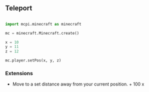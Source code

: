 ## Teleport

```python

import mcpi.minecraft as minecraft

mc = minecraft.Minecraft.create()

x = 10
y = 11
z = 12

mc.player.setPos(x, y, z)

```

### Extensions

* Move to a set distance away from your current position. + 100 x
